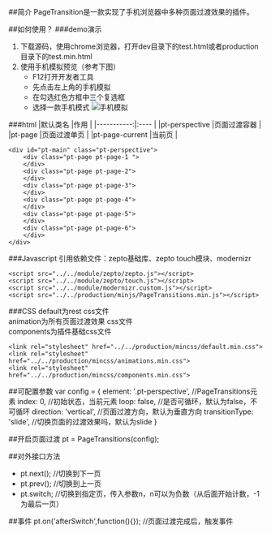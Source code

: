 ##简介
PageTransition是一款实现了手机浏览器中多种页面过渡效果的插件。

##如何使用？
###demo演示
1.  下载源码，使用chrome浏览器，打开dev目录下的test.html或者production目录下的test.min.html
2.  使用手机模拟预览（参考下图）
	* F12打开开发者工具
	* 先点击左上角的手机模拟
	* 在勾选红色方框中三个复选框
	* 选择一款手机模式
	![手机模拟](http://i3.tietuku.com/750455166c3e5270.png)

###html
|默认类名	|作用	|
|-----------:|:----	|
|pt-perspective	|页面过渡容器	|
|pt-page	|页面过渡单页	|
|pt-page-current	|当前页	|

	<div id="pt-main" class="pt-perspective">
		<div class="pt-page pt-page-1 ">
		</div>
		<div class="pt-page pt-page-2">
		</div>
		<div class="pt-page pt-page-3">
		</div>
		<div class="pt-page pt-page-4">
		</div>
		<div class="pt-page pt-page-5">
		</div>
		<div class="pt-page pt-page-6">
		</div>
	</div>

###Javascript
引用依赖文件：zepto基础库、zepto touch模块、modernizr

	<script src="../../module/zepto/zepto.js"></script>
	<script src="../../module/zepto/touch.js"></script>
	<script src="../../module/modernizr.custom.js"></script>
	<script src="../../production/minjs/PageTransitions.min.js"></script>

###CSS
default为rest css文件  
animation为所有页面过渡效果 css文件  
components为插件基础css文件  

	<link rel="stylesheet" href="../../production/mincss/default.min.css">
	<link rel="stylesheet" href="../../production/mincss/animations.min.css">
	<link rel="stylesheet" href="../../production/mincss/components.min.css">

##可配置参数
	var config = {
		element: '.pt-perspective', 	//PageTransitions元素
		index: 0, 						//初始状态，当前元素
		loop: false,					//是否可循环，默认为false，不可循环
		direction: 'vertical',			//页面过渡方向，默认为垂直方向
		transitionType: 'slide',		//切换页面的过渡效果吗，默认为slide
	}

##开启页面过渡
	pt = PageTransitions(config);

##对外接口方法

* pt.next();			//切换到下一页
* pt.prev();			//切换到上一页
* pt.switch;			//切换到指定页，传入参数n，n可以为负数（从后面开始计数，-1为最后一页）


##事件
	pt.on('afterSwitch',function(){});		//页面过渡完成后，触发事件